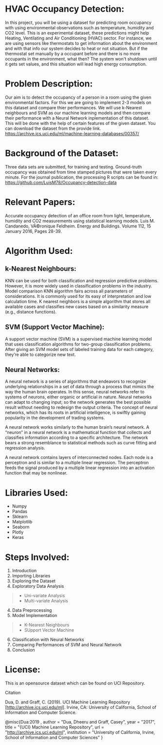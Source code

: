 # HVAC Occupancy Detection:
In this project, you will be using a dataset for predicting room occupancy with using environmental observations such as temperature, humidity and CO2 level. This is an experimental dataset, these predictions might help Heating, Ventilating and Air Conditioning (HVAC) sector. For instance, we are using sensors like thermostats to get information about the environment and with that info our system decides to heat or not situation. But if the thermostat set manually by a occupant before and there is no more occupants in the environment, what then? The system won't shutdown until it gets set values, and this situation will lead high energy consumption.

# Problem Description:
Our aim is to detect the occupancy of a person in a room using the given environmental factors. For this we are going to implement 2-3 models on this dataset and compare thier performances. We will use k-Nearest neighbours and SVM as our machine learning models and then compare their performance with a Neural Network inplementation of this dataset.
This will be done with the help of certain features of the given dataset.
You can download the dataset from the provide link.
https://archive.ics.uci.edu/ml/machine-learning-databases/00357/

# Background of the Dataset:

Three data sets are submitted, for training and testing. Ground-truth occupancy was obtained from time stamped pictures that were taken every minute.
For the journal publication, the processing R scripts can be found in:
https://github.com/LuisM78/Occupancy-detection-data

# Relevant Papers:
Accurate occupancy detection of an office room from light, temperature, humidity and CO2 measurements using statistical learning models. Luis M. Candanedo, VÃ©ronique Feldheim. Energy and Buildings. Volume 112, 15 January 2016, Pages 28-39.


# Algorithm Used:

## k-Nearest Neighbours:

KNN can be used for both classification and regression predictive problems. However, it is more widely used in classification problems in the industry.
Model comparison KNN algorithm fairs across all parameters of considerations. It is commonly used for its easy of interpretation and low calculation time.
K nearest neighbors is a simple algorithm that stores all available cases and classifies new cases based on a similarity measure (e.g., distance functions).

## SVM (Support Vector Machine):

A support vector machine (SVM) is a supervised machine learning model that uses classification algorithms for two-group classification problems. After giving an SVM model sets of labeled training data for each  category, they’re able to categorize new text.

## Neural Networks:

A neural network is a series of algorithms that endeavors to recognize underlying relationships in a set of data through a process that mimics the way the human brain operates. In this sense, neural networks refer to systems of neurons, either organic or artificial in nature. Neural networks can adapt to changing input; so the network generates the best possible result without needing to redesign the output criteria. The concept of neural networks, which has its roots in artificial intelligence, is swiftly gaining popularity in the development of trading systems.

A neural network works similarly to the human brain’s neural network. A “neuron” in a neural network is a mathematical function that collects and classifies information according to a specific architecture. The network bears a strong resemblance to statistical methods such as curve fitting and regression analysis.

A neural network contains layers of interconnected nodes. Each node is a perceptron and is similar to a multiple linear regression. The perceptron feeds the signal produced by a multiple linear regression into an activation function that may be nonlinear.

# Libraries Used:

* Numpy
* Pandas
* Sklearn
* Matplotlib
* Seaborn
* Plotly
* Keras

# Steps Involved:

1. Introduction
2. Importing Libraries
3. Exploring the Dataset
3. Exploratory Data Analysis
> * Uni-variate Analysis
> * Multi-variate Analysis
4. Data Preprocessing
5. Model Implementation
> * K-Nearest Neighbours
> * SUpport Vector Machine
6. Classification with Neural Networks
7. Comparing Performances of SVM and Neural Network
8. Conclusion

# License:

This is an opensource dataset which can be found on UCI Repository.

Citation

Dua, D. and Graff, C. (2019). UCI Machine Learning Repository [http://archive.ics.uci.edu/ml]. Irvine, CA: University of California, School of Information and Computer Science.

@misc{Dua:2019 , author = "Dua, Dheeru and Graff, Casey",
year = "2017",
title = "{UCI} Machine Learning Repository",
url = "http://archive.ics.uci.edu/ml",
institution = "University of California, Irvine, School of Information and Computer Sciences" }


